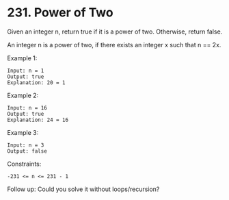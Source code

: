 # 231. Power of Two

Given an integer n, return true if it is a power of two. Otherwise, return false.

An integer n is a power of two, if there exists an integer x such that n == 2x.

 

Example 1:

    Input: n = 1
    Output: true
    Explanation: 20 = 1

Example 2:

    Input: n = 16
    Output: true
    Explanation: 24 = 16

Example 3:

    Input: n = 3
    Output: false

 

Constraints:

    -231 <= n <= 231 - 1

 
Follow up: Could you solve it without loops/recursion?